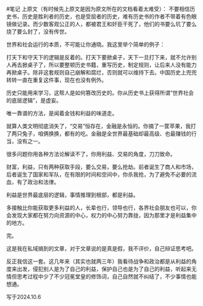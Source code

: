 #笔记 
上原文（有时候先上原文是因为原文所在的文档看着太难受）：
不要相信历史书，历史是胜利者的历史，也是受屈者的历史，难有历史书的作者不带着有色眼镜做记录。而少数客观公正的人，都被君王和奸臣干死了，他们的书要么坑了要么烧了要么封了，没有传世。

世界和社会运行的本质，不可能让你通晓。我这里举个简单的例子：

打天下和守天下的逻辑是反着的。打天下要掀桌子，天下一旦打下来，就不允许别人再去掀桌子了，所以要整顿历史书籍，重写历史，制定规则，让后来人没有能力再掀桌子。除非这套规则自己崩解和腐烂，否则就可以维持下去。中国历史上兜兜转转一直在重复这件事，现在也没有例外。

历史只能用来学习，这帮人是如何篡改历史的。你从历史书上获得所谓“世界社会的底层逻辑”，是虚妄。

唯一靠谱的方法，是闻着金钱和利益的味道走。

就算人类文明彻底消失了，“交易”恒存在，金融是永恒的。你摘了一筐苹果，我打了两只兔子，咱俩换换，都有的吃。金融是全世界最基础却最高级、也最赚钱的行当，没有之一。

很多问题你用各种方法论解读不了，你用利益、交易的角度，刀刀致命。

财富，利益，只有两种获取手段，要么交易，要么抢劫。前者诞生了商人和市场，后者诞生了国家和军队，在有限的时间和空间中，你杀我抢，为了避免不必要的流血，有了政治和法律。

利益是世界最底层的逻辑，事情推理到根部，都是利益。

多接触比你能获取更多利益的人，长辈也行，领导也行，各界社会朋友也可以，你会发现大家都在努力向资源的中心，权力的中心努力靠拢，因为那里才是利益集中的地方。

完。

这是我在私域搞到的文章，对于文章说的是真是假，我不评价，自己辩证思考吧。

反正我信这一套。这几年来（其实也就两三年）我看待战争和政治都是从利益的角度来出发，侵犯别人是为了自己的利益，保护自己也是为了自己的利益，听起来无情但思考过程中少了不少冠冕堂皇的修饰词，自己自然就不纠结了，不少事情也能想通。

写于2024.10.6
